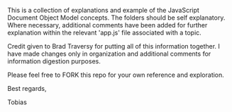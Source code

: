 This is a collection of explanations and example of the JavaScript Document Object Model concepts.  The folders should be self explanatory.  Where necessary, additional comments have been added for further explanation within the relevant 'app.js' file associated with a topic.

Credit given to Brad Traversy for putting all of this information together.  I have made changes only in organization and additional comments for information digestion purposes.

Please feel free to FORK this repo for your own reference and exploration.

Best regards,

Tobias